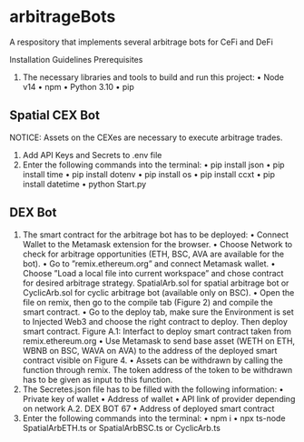 # arbitrageBots
A respository that implements several arbitrage bots for CeFi and DeFi

Installation Guidelines
Prerequisites
1. The necessary libraries and tools to build and run this project:
• Node v14
• npm
• Python 3.10
• pip

## Spatial CEX Bot
NOTICE: Assets on the CEXes are necessary to execute arbitrage trades.
1. Add API Keys and Secrets to .env file
2. Enter the following commands into the terminal:
• pip install json
• pip install time
• pip install dotenv
• pip install os
• pip install ccxt
• pip install datetime
• python Start.py

## DEX Bot
1. The smart contract for the arbitrage bot has to be deployed:
• Connect Wallet to the Metamask extension for the browser.
• Choose Network to check for arbitrage opportunities (ETH, BSC, AVA are
available for the bot).
• Go to ”remix.ethereum.org” and connect Metamask wallet.
• Choose ”Load a local file into current workspace” and chose contract for desired
arbitrage strategy. SpatialArb.sol for spatial arbitrage bot or CyclicArb.sol for
cyclic arbitrage bot (available only on BSC).
• Open the file on remix, then go to the compile tab (Figure 2) and compile the
smart contract.
• Go to the deploy tab, make sure the Environment is set to Injected Web3 and
choose the right contract to deploy. Then deploy smart contract.
Figure A.1: Interfact to deploy smart contract taken from remix.ethereum.org
• Use Metamask to send base asset (WETH on ETH, WBNB on BSC, WAVA
on AVA) to the address of the deployed smart contract visible on Figure 4.
• Assets can be withdrawn by calling the function through remix. The token
address of the token to be withdrawn has to be given as input to this function.
2. The Secretes.json file has to be filled with the following information:
• Private key of wallet
• Address of wallet
• API link of provider depending on network
A.2. DEX BOT 67
• Address of deployed smart contract
3. Enter the following commands into the terminal:
• npm i
• npx ts-node SpatialArbETH.ts or SpatialArbBSC.ts or CyclicArb.ts
